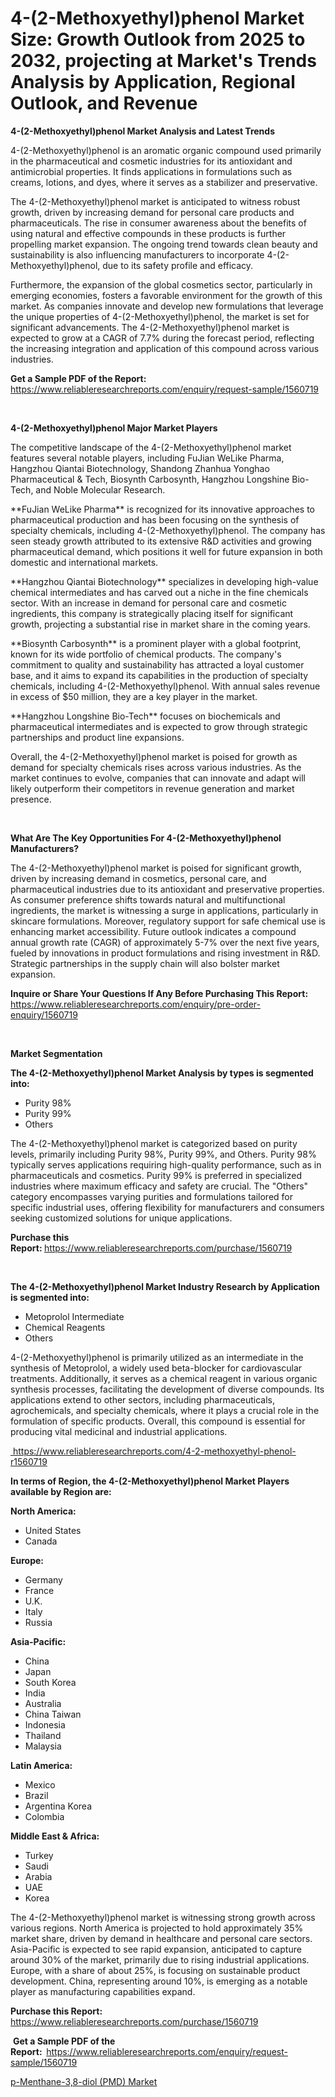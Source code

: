 <p><h1>4-(2-Methoxyethyl)phenol Market Size: Growth Outlook from 2025 to 2032, projecting at Market's Trends Analysis by Application, Regional Outlook, and Revenue</h1></p><p><strong>4-(2-Methoxyethyl)phenol Market Analysis and Latest Trends</strong></p>
<p><p>4-(2-Methoxyethyl)phenol is an aromatic organic compound used primarily in the pharmaceutical and cosmetic industries for its antioxidant and antimicrobial properties. It finds applications in formulations such as creams, lotions, and dyes, where it serves as a stabilizer and preservative.</p><p>The 4-(2-Methoxyethyl)phenol market is anticipated to witness robust growth, driven by increasing demand for personal care products and pharmaceuticals. The rise in consumer awareness about the benefits of using natural and effective compounds in these products is further propelling market expansion. The ongoing trend towards clean beauty and sustainability is also influencing manufacturers to incorporate 4-(2-Methoxyethyl)phenol, due to its safety profile and efficacy. </p><p>Furthermore, the expansion of the global cosmetics sector, particularly in emerging economies, fosters a favorable environment for the growth of this market. As companies innovate and develop new formulations that leverage the unique properties of 4-(2-Methoxyethyl)phenol, the market is set for significant advancements. The 4-(2-Methoxyethyl)phenol market is expected to grow at a CAGR of 7.7% during the forecast period, reflecting the increasing integration and application of this compound across various industries.</p></p>
<p><strong>Get a Sample PDF of the Report:&nbsp;</strong> <a href="https://www.reliableresearchreports.com/enquiry/request-sample/1560719?utm_campaign=2221&utm_medium=2&utm_source=Github&utm_content=ia&utm_term=01022025&utm_id=4-2-methoxyethylphenol">https://www.reliableresearchreports.com/enquiry/request-sample/1560719</a></p>
<p>&nbsp;</p>
<p><strong>4-(2-Methoxyethyl)phenol Major Market Players</strong></p>
<p><p>The competitive landscape of the 4-(2-Methoxyethyl)phenol market features several notable players, including FuJian WeLike Pharma, Hangzhou Qiantai Biotechnology, Shandong Zhanhua Yonghao Pharmaceutical & Tech, Biosynth Carbosynth, Hangzhou Longshine Bio-Tech, and Noble Molecular Research. </p><p>**FuJian WeLike Pharma** is recognized for its innovative approaches to pharmaceutical production and has been focusing on the synthesis of specialty chemicals, including 4-(2-Methoxyethyl)phenol. The company has seen steady growth attributed to its extensive R&D activities and growing pharmaceutical demand, which positions it well for future expansion in both domestic and international markets.</p><p>**Hangzhou Qiantai Biotechnology** specializes in developing high-value chemical intermediates and has carved out a niche in the fine chemicals sector. With an increase in demand for personal care and cosmetic ingredients, this company is strategically placing itself for significant growth, projecting a substantial rise in market share in the coming years.</p><p>**Biosynth Carbosynth** is a prominent player with a global footprint, known for its wide portfolio of chemical products. The company's commitment to quality and sustainability has attracted a loyal customer base, and it aims to expand its capabilities in the production of specialty chemicals, including 4-(2-Methoxyethyl)phenol. With annual sales revenue in excess of $50 million, they are a key player in the market.</p><p>**Hangzhou Longshine Bio-Tech** focuses on biochemicals and pharmaceutical intermediates and is expected to grow through strategic partnerships and product line expansions. </p><p>Overall, the 4-(2-Methoxyethyl)phenol market is poised for growth as demand for specialty chemicals rises across various industries. As the market continues to evolve, companies that can innovate and adapt will likely outperform their competitors in revenue generation and market presence.</p></p>
<p>&nbsp;</p>
<p><strong>What Are The Key Opportunities For 4-(2-Methoxyethyl)phenol Manufacturers?</strong></p>
<p><p>The 4-(2-Methoxyethyl)phenol market is poised for significant growth, driven by increasing demand in cosmetics, personal care, and pharmaceutical industries due to its antioxidant and preservative properties. As consumer preference shifts towards natural and multifunctional ingredients, the market is witnessing a surge in applications, particularly in skincare formulations. Moreover, regulatory support for safe chemical use is enhancing market accessibility. Future outlook indicates a compound annual growth rate (CAGR) of approximately 5-7% over the next five years, fueled by innovations in product formulations and rising investment in R&D. Strategic partnerships in the supply chain will also bolster market expansion.</p></p>
<p><strong>Inquire or Share Your Questions If Any Before Purchasing This Report:</strong> <a href="https://www.reliableresearchreports.com/enquiry/pre-order-enquiry/1560719?utm_campaign=2221&utm_medium=2&utm_source=Github&utm_content=ia&utm_term=01022025&utm_id=4-2-methoxyethylphenol">https://www.reliableresearchreports.com/enquiry/pre-order-enquiry/1560719</a></p>
<p>&nbsp;</p>
<p><strong>Market Segmentation</strong></p>
<p><strong>The 4-(2-Methoxyethyl)phenol Market Analysis by types is segmented into:</strong></p>
<p><ul><li>Purity 98%</li><li>Purity 99%</li><li>Others</li></ul></p>
<p><p>The 4-(2-Methoxyethyl)phenol market is categorized based on purity levels, primarily including Purity 98%, Purity 99%, and Others. Purity 98% typically serves applications requiring high-quality performance, such as in pharmaceuticals and cosmetics. Purity 99% is preferred in specialized industries where maximum efficacy and safety are crucial. The "Others" category encompasses varying purities and formulations tailored for specific industrial uses, offering flexibility for manufacturers and consumers seeking customized solutions for unique applications.</p></p>
<p><strong>Purchase this Report:&nbsp;</strong><a href="https://www.reliableresearchreports.com/purchase/1560719?utm_campaign=2221&utm_medium=2&utm_source=Github&utm_content=ia&utm_term=01022025&utm_id=4-2-methoxyethylphenol">https://www.reliableresearchreports.com/purchase/1560719</a></p>
<p>&nbsp;</p>
<p><strong>The 4-(2-Methoxyethyl)phenol Market Industry Research by Application is segmented into:</strong></p>
<p><ul><li>Metoprolol Intermediate</li><li>Chemical Reagents</li><li>Others</li></ul></p>
<p><p>4-(2-Methoxyethyl)phenol is primarily utilized as an intermediate in the synthesis of Metoprolol, a widely used beta-blocker for cardiovascular treatments. Additionally, it serves as a chemical reagent in various organic synthesis processes, facilitating the development of diverse compounds. Its applications extend to other sectors, including pharmaceuticals, agrochemicals, and specialty chemicals, where it plays a crucial role in the formulation of specific products. Overall, this compound is essential for producing vital medicinal and industrial applications.</p></p>
<p><a href="https://www.reliableresearchreports.com/4-2-methoxyethyl-phenol-r1560719?utm_campaign=2221&utm_medium=2&utm_source=Github&utm_content=ia&utm_term=01022025&utm_id=4-2-methoxyethylphenol">&nbsp;https://www.reliableresearchreports.com/4-2-methoxyethyl-phenol-r1560719</a></p>
<p><strong>In terms of Region, the 4-(2-Methoxyethyl)phenol Market Players available by Region are:</strong></p>
<p>
    <p> <strong> North America: </strong>
        <ul>
            <li>United States</li>
            <li>Canada</li>
        </ul>
        </p> 
    <p> <strong> Europe: </strong>
        <ul>
            <li>Germany</li>
            <li>France</li>
            <li>U.K.</li>
            <li>Italy</li>
            <li>Russia</li>
        </ul>
        </p> 
    <p> <strong> Asia-Pacific: </strong>
        <ul>
            <li>China</li>
            <li>Japan</li>
            <li>South Korea</li>
            <li>India</li>
            <li>Australia</li>
            <li>China Taiwan</li>
            <li>Indonesia</li>
            <li>Thailand</li>
            <li>Malaysia</li>
        </ul>
        </p> 
    <p> <strong> Latin America: </strong>
        <ul>
            <li>Mexico</li>
            <li>Brazil</li>
            <li>Argentina Korea</li>
            <li>Colombia</li>
        </ul>
        </p> 
    <p> <strong> Middle East & Africa: </strong>
        <ul>
            <li>Turkey</li>
            <li>Saudi</li>
            <li>Arabia</li>
            <li>UAE</li>
            <li>Korea</li>
        </ul>
    </p>
    </p>
<p><p>The 4-(2-Methoxyethyl)phenol market is witnessing strong growth across various regions. North America is projected to hold approximately 35% market share, driven by demand in healthcare and personal care sectors. Asia-Pacific is expected to see rapid expansion, anticipated to capture around 30% of the market, primarily due to rising industrial applications. Europe, with a share of about 25%, is focusing on sustainable product development. China, representing around 10%, is emerging as a notable player as manufacturing capabilities expand.</p></p>
<p><strong>Purchase this Report: </strong><a href="https://www.reliableresearchreports.com/purchase/1560719?utm_campaign=2221&utm_medium=2&utm_source=Github&utm_content=ia&utm_term=01022025&utm_id=4-2-methoxyethylphenol">https://www.reliableresearchreports.com/purchase/1560719</a></p>
<p>&nbsp;<strong>Get a Sample PDF of the Report:&nbsp;&nbsp;</strong><a href="https://www.reliableresearchreports.com/enquiry/request-sample/1560719?utm_campaign=2221&utm_medium=2&utm_source=Github&utm_content=ia&utm_term=01022025&utm_id=4-2-methoxyethylphenol">https://www.reliableresearchreports.com/enquiry/request-sample/1560719</a></p>
<p><strong></strong></p>
<p><p><a href="https://github.com/klindsey95/Market-Research-Report-List-1/blob/main/p-menthane-38-diol-pmd-market.md?utm_campaign=2221&utm_medium=2&utm_source=Github&utm_content=ia&utm_term=01022025&utm_id=4-2-methoxyethylphenol">p-Menthane-3,8-diol (PMD) Market</a></p></p>